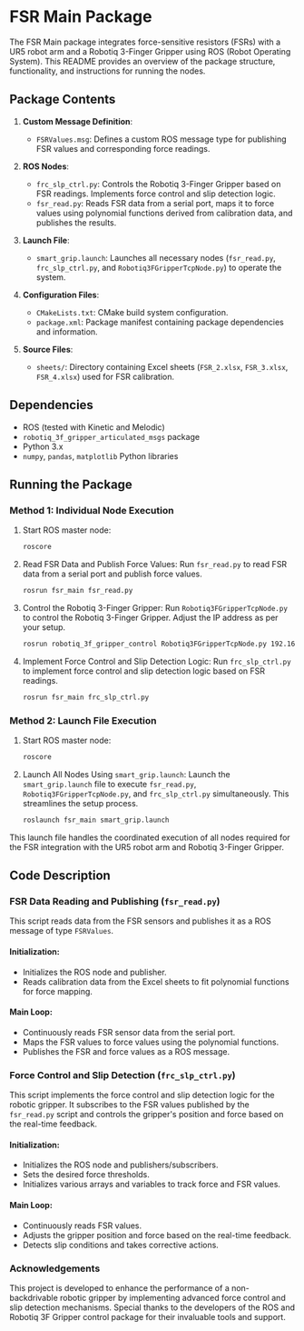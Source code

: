 # FSR Main Package

The FSR Main package integrates force-sensitive resistors (FSRs) with a UR5 robot arm and a Robotiq 3-Finger Gripper using ROS (Robot Operating System). This README provides an overview of the package structure, functionality, and instructions for running the nodes.

## Package Contents

1. **Custom Message Definition**:
   - `FSRValues.msg`: Defines a custom ROS message type for publishing FSR values and corresponding force readings.

2. **ROS Nodes**:
   - `frc_slp_ctrl.py`: Controls the Robotiq 3-Finger Gripper based on FSR readings. Implements force control and slip detection logic.
   - `fsr_read.py`: Reads FSR data from a serial port, maps it to force values using polynomial functions derived from calibration data, and publishes the results.

3. **Launch File**:
   - `smart_grip.launch`: Launches all necessary nodes (`fsr_read.py`, `frc_slp_ctrl.py`, and `Robotiq3FGripperTcpNode.py`) to operate the system.

4. **Configuration Files**:
   - `CMakeLists.txt`: CMake build system configuration.
   - `package.xml`: Package manifest containing package dependencies and information.

5. **Source Files**:
   - `sheets/`: Directory containing Excel sheets (`FSR_2.xlsx`, `FSR_3.xlsx`, `FSR_4.xlsx`) used for FSR calibration.

## Dependencies

- ROS (tested with Kinetic and Melodic)
- `robotiq_3f_gripper_articulated_msgs` package
- Python 3.x
- `numpy`, `pandas`, `matplotlib` Python libraries

## Running the Package

### Method 1: Individual Node Execution

1. Start ROS master node:
   ```bash
   roscore
   ```

2. Read FSR Data and Publish Force Values: Run `fsr_read.py` to read FSR data from a serial port and publish force values.

   ```bash
   rosrun fsr_main fsr_read.py
   ```

3. Control the Robotiq 3-Finger Gripper: Run `Robotiq3FGripperTcpNode.py` to control the Robotiq 3-Finger Gripper. Adjust the IP address as per your setup.

   ```bash
   rosrun robotiq_3f_gripper_control Robotiq3FGripperTcpNode.py 192.168.1.11
   ```

4. Implement Force Control and Slip Detection Logic: Run `frc_slp_ctrl.py` to implement force control and slip detection logic based on FSR readings.

   ```bash
   rosrun fsr_main frc_slp_ctrl.py
   ```

### Method 2:  Launch File Execution

1. Start ROS master node:
   ```bash
   roscore
   ```

2. Launch All Nodes Using `smart_grip.launch`: Launch the `smart_grip.launch` file to execute `fsr_read.py`, `Robotiq3FGripperTcpNode.py`, and `frc_slp_ctrl.py` simultaneously. This streamlines the setup process.

   ```bash
   roslaunch fsr_main smart_grip.launch
   ```
This launch file handles the coordinated execution of all nodes required for the FSR integration with the UR5 robot arm and Robotiq 3-Finger Gripper.

## Code Description

### FSR Data Reading and Publishing (`fsr_read.py`)

This script reads data from the FSR sensors and publishes it as a ROS message of type `FSRValues`.

#### Initialization:

- Initializes the ROS node and publisher.
- Reads calibration data from the Excel sheets to fit polynomial functions for force mapping.

#### Main Loop:

- Continuously reads FSR sensor data from the serial port.
- Maps the FSR values to force values using the polynomial functions.
- Publishes the FSR and force values as a ROS message.

### Force Control and Slip Detection (`frc_slp_ctrl.py`)

This script implements the force control and slip detection logic for the robotic gripper. It subscribes to the FSR values published by the `fsr_read.py` script and controls the gripper's position and force based on the real-time feedback.

#### Initialization:

- Initializes the ROS node and publishers/subscribers.
- Sets the desired force thresholds.
- Initializes various arrays and variables to track force and FSR values.

#### Main Loop:

- Continuously reads FSR values.
- Adjusts the gripper position and force based on the real-time feedback.
- Detects slip conditions and takes corrective actions.
  
### Acknowledgements

This project is developed to enhance the performance of a non-backdrivable robotic gripper by implementing advanced force control and slip detection mechanisms. Special thanks to the developers of the ROS and Robotiq 3F Gripper control package for their invaluable tools and support.

